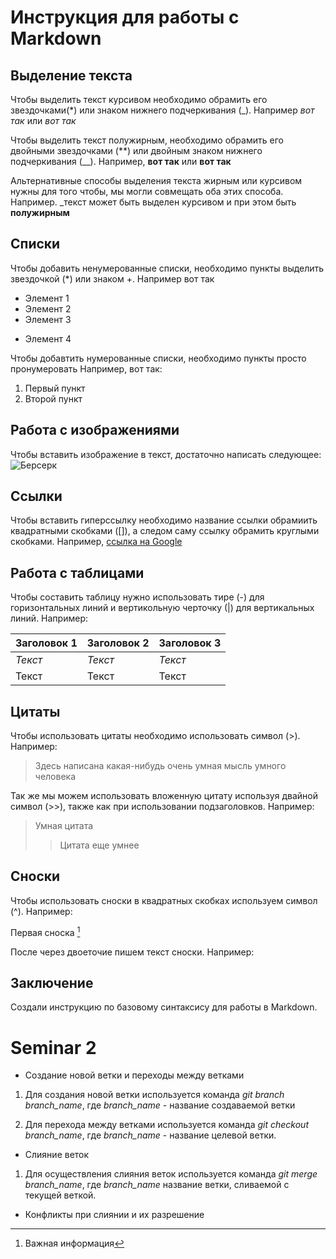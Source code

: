 # Инструкция для работы с Markdown

## Выделение текста

Чтобы выделить текст курсивом необходимо обрамить его звездочками(*) или знаком нижнего подчеркивания (_). Например *вот так* или _вот так_

Чтобы выделить текст полужирным, необходимо обрамить его двойными звездочками (**) или двойным знаком нижнего подчеркивания (__). Например, **вот так** или __вот так__

Альтернативные способы выделения текста жирным или курсивом нужны для того чтобы, мы могли совмещать оба этих способа. Например. _текст может быть выделен курсивом и при этом быть **полужирным**

## Списки

Чтобы добавить ненумерованные списки, необходимо пункты выделить звездочкой (*) или знаком +.
Например вот так
* Элемент 1
* Элемент 2
* Элемент 3
+ Элемент 4

Чтобы добавтить нумерованные списки, необходимо пункты просто пронумеровать
Например, вот так:
1. Первый пункт
2. Второй пункт


## Работа с изображениями

Чтобы вставить изображение в текст, достаточно написать следующее:
![Берсерк](749693.jpg)

## Ссылки

Чтобы вставить гиперссылку необходимо
название ссылки обрамиить квадратными скобками ([]), а следом саму ссылку обрамить круглыми скобками. Например, [ссылка на Google](https://www.google.com/) 

## Работа с таблицами

Чтобы составить таблицу нужно использовать тире (-) для горизонтальных линий и вертикольную черточку (|) для вертикальных линий. Например:

**Заголовок 1** | **Заголовок 2** | **Заголовок 3**
--- | --- | --- 
*Текст* | *Текст* | *Текст*
Текст | Текст | Текст

## Цитаты

Чтобы использовать цитаты необходимо использовать символ (>). Например: 

> Здесь написана какая-нибудь очень умная мысль умного человека

Так же мы можем использовать вложенную цитату используя двайной символ (>>), также как при использовании подзаголовков. Например:

> Умная цитата
>> Цитата еще умнее

## Сноски

Чтобы использовать сноски в квадратных скобках используем символ (^). Например:

Первая сноска [^1]

После через двоеточие пишем текст сноски. Например:

[^1]: Важная информация
[^2]: Очень важная информация

## Заключение

Создали инструкцию по базовому синтаксису для работы в Markdown.

# Seminar 2

* Создание новой ветки и переходы между ветками

1. Для создания новой ветки используется команда *git branch branch_name*, где *branch_name* - название создаваемой ветки

2. Для перехода между ветками используется команда *git checkout branch_name*, где *branch_name* - название целевой ветки.

* Слияние веток

1. Для осуществления слияния веток используется команда *git merge branch_name*, где *branch_name* название ветки, сливаемой с текущей веткой.

* Конфликты при слиянии и их разрешение